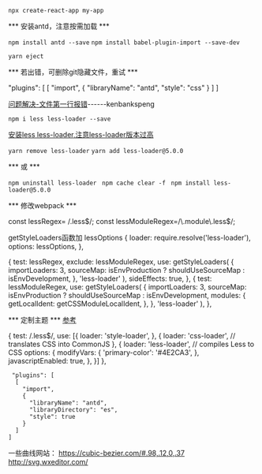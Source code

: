 `npx create-react-app my-app`

*** 安装antd，注意按需加载 ***

`npm install antd --save`
`npm install babel-plugin-import --save-dev`

`yarn eject`

*** 若出错，可删除git隐藏文件，重试 ***


 "plugins": [
      [
        "import",
        {
          "libraryName": "antd",
          "style": "css"
        }
      ]
    ]



[问题解决-文件第一行报错](https://github.com/facebook/create-react-app/issues/12070)------kenbankspeng

`npm i less less-loader --save`
 
[安装less less-loader,注意less-loader版本过高](https://blog.csdn.net/wang_jun8072/article/details/106160036)

`yarn remove less-loader`
`yarn add less-loader@5.0.0`

*** 或 ***

`npm uninstall less-loader `
`npm cache clear -f `
`npm install less-loader@5.0.0`


*** 修改webpack ***



const lessRegex= /\.less$/;
const lessModuleRegex=/\.module\.less$/;

getStyleLoaders函数加 lessOptions
{
        loader: require.resolve('less-loader'),
        options: lessOptions,
      },



{
              test: lessRegex,
              exclude: lessModuleRegex,
              use: getStyleLoaders(
                  {
                    importLoaders: 3,
                    sourceMap: isEnvProduction
                    ? shouldUseSourceMap
                    : isEnvDevelopment,
                  },
                  'less-loader'
              ),
              sideEffects: true,
            },
            {
              test: lessModuleRegex,
              use: getStyleLoaders(
                  {
                    importLoaders: 3,
                    sourceMap: isEnvProduction
                    ? shouldUseSourceMap
                    : isEnvDevelopment,
                    modules: {
                      getLocalIdent: getCSSModuleLocalIdent,
                    },
                  },
                  'less-loader'
              ),
            },

*** 定制主题 ***
[参考](https://blog.csdn.net/sophieLV1993/article/details/104565192?spm=1001.2101.3001.6650.1&utm_medium=distribute.pc_relevant.none-task-blog-2%7Edefault%7ECTRLIST%7Edefault-1-104565192-blog-90672774.pc_relevant_downloadblacklistv1&depth_1-utm_source=distribute.pc_relevant.none-task-blog-2%7Edefault%7ECTRLIST%7Edefault-1-104565192-blog-90672774.pc_relevant_downloadblacklistv1&utm_relevant_index=2)


{
              test: /\.less$/,
              use: [{
                loader: 'style-loader',
              }, {
                loader: 'css-loader', // translates CSS into CommonJS
              }, {
                loader: 'less-loader', // compiles Less to CSS
                options: {
                  modifyVars: {
                    'primary-color': '#4E2CA3',
                  },
                  javascriptEnabled: true,
                },
              }]
            },


     "plugins": [
      [
        "import",
        {
          "libraryName": "antd",
          "libraryDirectory": "es",
          "style": true
        }
      ]
    ]
    
一些曲线网站： https://cubic-bezier.com/#.98,.12,0,.37  
              http://svg.wxeditor.com/

